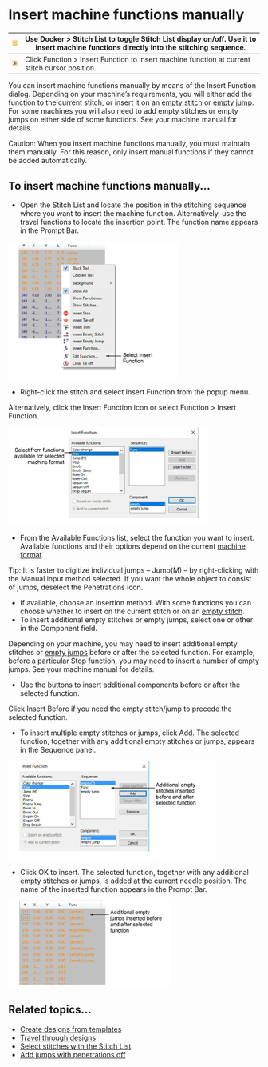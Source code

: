 # Insert machine functions manually

| ![StitchList00041.png](assets/StitchList00041.png) | Use Docker > Stitch List to toggle Stitch List display on/off. Use it to insert machine functions directly into the stitching sequence. |
| -------------------------------------------------- | --------------------------------------------------------------------------------------------------------------------------------------- |
| ![InsertFunction.png](assets/InsertFunction.png)   | Click Function > Insert Function to insert machine function at current stitch cursor position.                                          |

You can insert machine functions manually by means of the Insert Function dialog. Depending on your machine’s requirements, you will either add the function to the current stitch, or insert it on an [empty stitch](../../glossary/glossary) or [empty jump](../../glossary/glossary). For some machines you will also need to add empty stitches or empty jumps on either side of some functions. See your machine manual for details.

Caution: When you insert machine functions manually, you must maintain them manually. For this reason, only insert manual functions if they cannot be added automatically.

## To insert machine functions manually...

- Open the Stitch List and locate the position in the stitching sequence where you want to insert the machine function. Alternatively, use the travel functions to locate the insertion point. The function name appears in the Prompt Bar.

![functions00042.png](assets/functions00042.png)

- Right-click the stitch and select Insert Function from the popup menu.

Alternatively, click the Insert Function icon or select Function > Insert Function.

![InsertFunction00045.png](assets/InsertFunction00045.png)

- From the Available Functions list, select the function you want to insert. Available functions and their options depend on the current [machine format](../../glossary/glossary).

Tip: It is faster to digitize individual jumps – Jump(M) – by right-clicking with the Manual input method selected. If you want the whole object to consist of jumps, deselect the Penetrations icon.

- If available, choose an insertion method. With some functions you can choose whether to insert on the current stitch or on an [empty stitch](../../glossary/glossary).
- To insert additional empty stitches or empty jumps, select one or other in the Component field.

Depending on your machine, you may need to insert additional empty stitches or [empty jumps](../../glossary/glossary) before or after the selected function. For example, before a particular Stop function, you may need to insert a number of empty jumps. See your machine manual for details.

- Use the buttons to insert additional components before or after the selected function.

Click Insert Before if you need the empty stitch/jump to precede the selected function.

- To insert multiple empty stitches or jumps, click Add. The selected function, together with any additional empty stitches or jumps, appears in the Sequence panel.

![InsertFunctionInsertEmpties.png](assets/InsertFunctionInsertEmpties.png)

- Click OK to insert. The selected function, together with any additional empty stitches or jumps, is added at the current needle position. The name of the inserted function appears in the Prompt Bar.

![StitchList3.png](assets/StitchList3.png)

## Related topics...

- [Create designs from templates](../../Basics/basics/Create_designs_from_templates)
- [Travel through designs](../../Basics/view/Travel_through_designs)
- [Select stitches with the Stitch List](Select_stitches_with_the_Stitch_List)
- [Add jumps with penetrations off](../../Quality/connectors/Add_jumps_with_penetrations_off)
